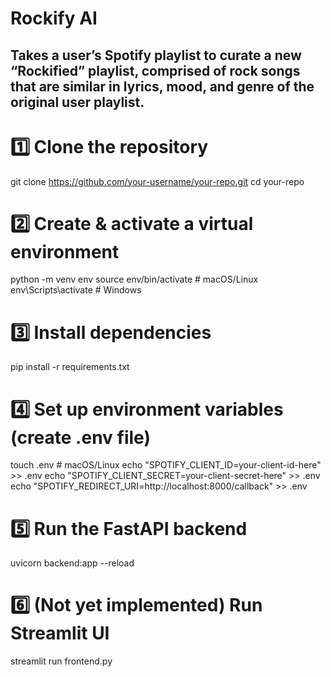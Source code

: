 # Rockify AI
## Takes a user’s Spotify playlist to curate a new “Rockified” playlist, comprised of rock songs that are similar in lyrics, mood, and genre of the original user playlist.

# 1️⃣ Clone the repository
git clone https://github.com/your-username/your-repo.git
cd your-repo

# 2️⃣ Create & activate a virtual environment
python -m venv env
source env/bin/activate  # macOS/Linux
env\Scripts\activate     # Windows

# 3️⃣ Install dependencies
pip install -r requirements.txt

# 4️⃣ Set up environment variables (create .env file)
touch .env  # macOS/Linux
echo "SPOTIFY_CLIENT_ID=your-client-id-here" >> .env
echo "SPOTIFY_CLIENT_SECRET=your-client-secret-here" >> .env
echo "SPOTIFY_REDIRECT_URI=http://localhost:8000/callback" >> .env

# 5️⃣ Run the FastAPI backend
uvicorn backend:app --reload

# 6️⃣ (Not yet implemented) Run Streamlit UI
streamlit run frontend.py
